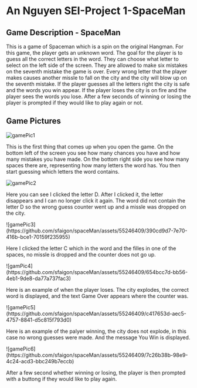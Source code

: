 <h1>An Nguyen SEI-Project 1-SpaceMan</h1>
<h2>Game Description - SpaceMan</h2>
<p>This is a game of Spaceman which is a spin on the original Hangman. For this game, the player gets an unknown word. The goal for the player is to guess all the correct letters in the word. They can choose what letter to select on the left side of the screen. They are allowed to make six mistakes on the seventh mistake the game is over. Every wrong letter that the player makes causes another missle to fall on the city and the city will blow up on the seventh mistake. If the player guesses all the letters right the city is safe and the words you win appear. If the player loses the city is on fire and the player sees the words you lose. After a few seconds of winning or losing the player is prompted if they would like to play again or not. </p>
<h2>Game Pictures</h2>

![gamePic1](https://github.com/sfaigon/spaceMan/assets/55246409/9d958542-723a-4816-8a9a-a710fc9d09c0)
<p>This is the first thing that comes up when you open the game. On the bottom left of the screen you see how many chances you have and how many mistakes you have made. On the bottom right side you see how many spaces there are, representing how many letters the word has. You then start guessing which letters the word contains. </p> 

![gamePic2](https://github.com/sfaigon/spaceMan/assets/55246409/2d236f9e-88e6-4e0e-881d-662607be34b1)
<p>Here you can see I clicked the letter D. After I clicked it, the letter disappears and I can no longer click it again. The word did not contain the letter D so the wrong guess counter went up and a missle was dropped on the city.</p>
![gamePic3](https://github.com/sfaigon/spaceMan/assets/55246409/390cd9d7-7e70-416b-bce1-70159f235955)
<p>Here I clicked the letter C which in the word and the filles in one of the spaces, no missle is dropped and the counter does not go up.</p>
![gamPic4](https://github.com/sfaigon/spaceMan/assets/55246409/654bcc7d-bb56-4eb1-9de8-da77a737fac3)
<p>Here is an example of when the player loses. The city explodes, the correct word is displayed, and the text Game Over appears where the counter was.</p>
![gamePic5](https://github.com/sfaigon/spaceMan/assets/55246409/c417653d-aec5-4757-8841-d5c815f793d0)
<p>Here is an example of the palyer winning, the city does not explode, in this case no wrong guesses were made. And the message You Win is displayed.</p>
![gamePic6](https://github.com/sfaigon/spaceMan/assets/55246409/7c26b38b-98e9-4c24-acd3-bbc249b7eccb)
<p>After a few second whether winning or losing, the player is then prompted with a buttong if they would like to play again.</p>
